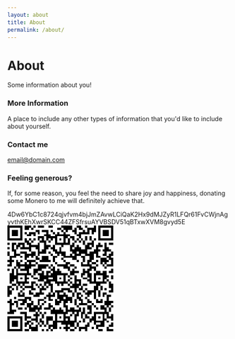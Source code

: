 ```yaml
---
layout: about
title: About
permalink: /about/
---
```


# About

Some information about you!

### More Information

A place to include any other types of information that you'd like to include about yourself.

### Contact me

[email@domain.com](mailto:email@domain.com)

### Feeling generous?

If, for some reason, you feel the need to share joy and happiness, donating some Monero to me will definitely achieve that.  

4Dw6YbC1c8724qjvfvm4bjJmZAvwLCiQaK2Hx9dMJZyR1LFQr61FvCWjnAgyvthKEhXwrSKCC44ZFSfrsuAYVBSDV51qBTxwXVM8gvyd5E  
![Monero QR Code](/images/Monero.Receive.Donation.png)
